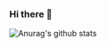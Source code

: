 ### Hi there 👋

<!--
**ysCharles/ysCharles** is a ✨ _special_ ✨ repository because its `README.md` (this file) appears on your GitHub profile.

Here are some ideas to get you started:

- 🔭 I’m currently working on ...
- 🌱 I’m currently learning ...
- 👯 I’m looking to collaborate on ...
- 🤔 I’m looking for help with ...
- 💬 Ask me about ...
- 📫 How to reach me: ...
- 😄 Pronouns: ...
- ⚡ Fun fact: ...
-->


![Anurag's github stats](https://github-readme-stats.vercel.app/api?username=ysCharles&theme=onedark)

<!--
![Anurag's github stats](https://github-readme-stats.vercel.app/api?username=ysCharles&theme=cobalt)
![Anurag's github stats](https://github-readme-stats.vercel.app/api?username=ysCharles&theme=synthwave)
![Anurag's github stats](https://github-readme-stats.vercel.app/api?username=ysCharles&theme=highcontrast)
![Anurag's github stats](https://github-readme-stats.vercel.app/api?username=ysCharles&theme=dracula)
![Anurag's github stats](https://github-readme-stats.vercel.app/api?username=ysCharles&theme=dark)
![Anurag's github stats](https://github-readme-stats.vercel.app/api?username=ysCharles&theme=radical)
![Anurag's github stats](https://github-readme-stats.vercel.app/api?username=ysCharles&theme=merko)
![Anurag's github stats](https://github-readme-stats.vercel.app/api?username=ysCharles&theme=gruvbox)
![Anurag's github stats](https://github-readme-stats.vercel.app/api?username=ysCharles&theme=tokyonight)
-->
